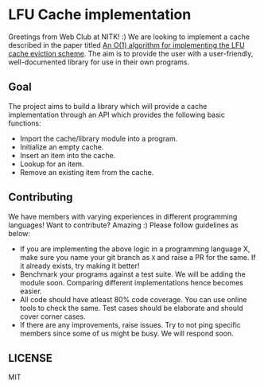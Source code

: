 # LFU Cache implementation

Greetings from Web Club at NITK! :) We are looking to implement a cache described in the paper titled [An O(1) algorithm for implementing the LFU cache eviction scheme](http://dhruvbird.com/lfu.pdf). The aim is to provide the user with a user-friendly, well-documented library for use in their own programs.

## Goal

The project aims to build a library which will provide a cache implementation through an API which provides the following basic functions:

* Import the cache/library module into a program.
* Initialize an empty cache.
* Insert an item into the cache.
* Lookup for an item.
* Remove an existing item from the cache.

## Contributing

We have members with varying experiences in different programming languages! Want to contribute? Amazing :) Please follow guidelines as below:

* If you are implementing the above logic in a programming language X, make sure you name your git branch as `X` and raise a PR for the same. If it already exists, try making it better!
* Benchmark your programs against a test suite. We will be adding the module soon. Comparing different implementations hence becomes easier.
* All code should have atleast 80% code coverage. You can use online tools to check the same. Test cases should be elaborate and should cover corner cases.
* If there are any improvements, raise issues. Try to not ping specific members since some of us might be busy. We will respond soon.

## LICENSE

MIT
